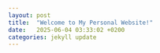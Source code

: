 ```yaml
---
layout: post
title:  "Welcome to My Personal Website!"
date:   2025-06-04 03:33:02 +0200
categories: jekyll update
---
```


